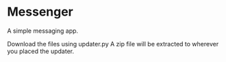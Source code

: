 # Messenger

A simple messaging app.

Download the files using updater.py
A zip file will be extracted to wherever you placed the updater.

